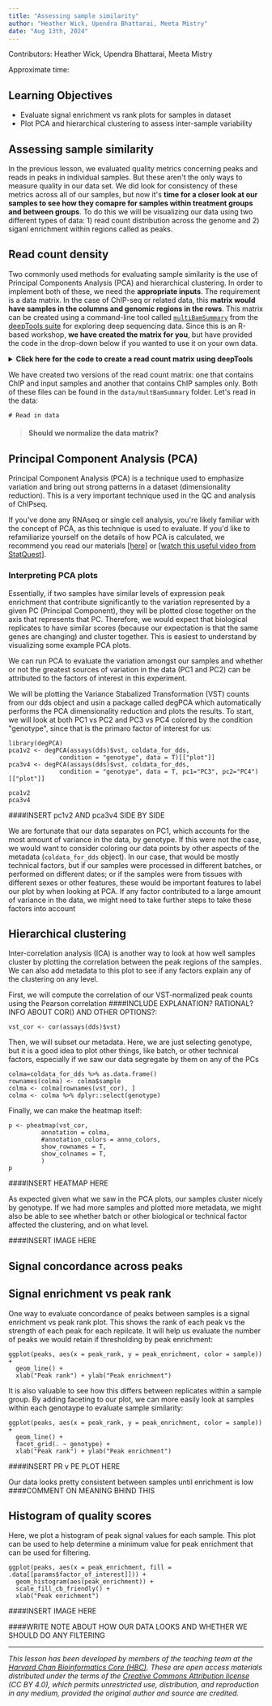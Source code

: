 ```yaml
---
title: "Assessing sample similarity"
author: "Heather Wick, Upendra Bhattarai, Meeta Mistry"
date: "Aug 13th, 2024"
---
```


Contributors: Heather Wick, Upendra Bhattarai, Meeta Mistry

Approximate time: 

## Learning Objectives

* Evaluate signal enrichment vs rank plots for samples in dataset
* Plot PCA and hierarchical clustering to assess inter-sample variability
  
## Assessing sample similarity

In the previous lesson, we evaluated quality metrics concerning peaks and reads in peaks in individual samples. But these aren't the only ways to measure quality in our data set. We did look for consistency of these metrics across all of our samples, but now it's **time for a closer look at our samples to see how they comapre for samples within treatment groups and between groups**. To do this we will be visualizing our data using two different types of data: 1) read count distribution across the genome and 2) siganl enrichment within regions called as peaks.

## Read count density 
Two commonly used methods for evaluating sample similarity is the use of Principal Components Analysis (PCA) and hierarchical clustering. In order to implement both of these, we need the **appropriate inputs**. The requirement is a data matrix. In the case of ChIP-seq or related data, this **matrix would have samples in the columns and genomic regions in the rows**. This matrix can be created using a command-line tool called [`multiBamSummary`](https://deeptools.readthedocs.io/en/develop/content/tools/multiBamSummary.html) from the [deepTools suite](https://deeptools.readthedocs.io/en/develop/index.html) for exploring deep sequencing data. Since this is an R-based workshop, **we have created the matrix for you**, but have provided the code in the drop-down below if you wanted to use it on your own data.


<details>
<summary><b>Click here for the code to create a read count matrix using deepTools</b></summary>
<br>The command <code>multiBamSummary</code> computes the read coverages for genomic regions for two or more BAM files. The analysis can be performed for the entire genome by running the program in ‘bins’ mode. If you want to count the read coverage for specific regions only (for example only consensus regions), you can use the BED-file mode instead. <br><br>
The standard output of multiBamSummary is a compressed numpy array (.npz), which can be used with other functions in deepTools to create PCA plots and correlation heatmaps. <b>Instead we opt to get a tab-delimited file to allow us flexibility to create our own plots by using the <code>--outRawCounts</code> parameter.</b><br>

The command to run this is:</br></br>
<pre>
multiBamSummary bins \
	  --bamfiles cKO_H3K27ac_ChIPseq_REP1.mLb.clN.sorted.bam cKO_H3K27ac_ChIPseq_REP2.mLb.clN.sorted.bam cKO_H3K27ac_ChIPseq_REP3.mLb.clN.sorted.bam \
               WT_H3K27ac_ChIPseq_REP1.mLb.clN.sorted.bam WT_H3K27ac_ChIPseq_REP2.mLb.clN.sorted.bam WT_H3K27ac_ChIPseq_REP3.mLb.clN.sorted.bam \
	  --outFileName multiBamsummary_noInput.npz \
	  --labels cKO_1 cKO_2 cKO_3 WT_1 WT_2 WT_3  \
	  -p 6 \
	  --outRawCounts multiBAMsummary_noInput.tab
</pre></br>

</details>

We have created two versions of the read count matrix: one that contains ChIP and input samples and another that contains ChIP samples only. Both of these files can be found in the `data/multBamSummary` folder. Let's read in the data:

```
# Read in data

```

> #### Should we normalize the data matrix?


## Principal Component Analysis (PCA)

Principal Component Analysis (PCA) is a technique used to emphasize variation and bring out strong patterns in a dataset (dimensionality reduction). This is a very important technique used in the QC and analysis of ChIPseq.

If you've done any RNAseq or single cell analysis, you're likely familiar with the concept of PCA, as this technique is used to evaluate. If you'd like to refamiliarize yourself on the details of how PCA is calculated, we recommend you read our materials [[here]](https://hbctraining.github.io/DGE_workshop_salmon_online/lessons/principal_component_analysis.html) or [[watch this useful video from StatQuest]](https://www.youtube.com/watch?v=_UVHneBUBW0&ab_channel=StatQuestwithJoshStarmer).

### Interpreting PCA plots
Essentially, if two samples have similar levels of expression peak enrichment that contribute significantly to the variation represented by a given PC (Principal Component), they will be plotted close together on the axis that represents that PC. Therefore, we would expect that biological replicates to have similar scores (because our expectation is that the same genes are changing) and cluster together. This is easiest to understand by visualizing some example PCA plots.

We can run PCA to evaluate the variation amongst our samples and whether or not the greatest sources of variation in the data (PC1 and PC2) can be attributed to the factors of interest in this experiment.

We will be plotting the Variance Stabalized Transformation (VST) counts from our dds object and usin a package called degPCA which automatically performs the PCA dimensionality reduction and plots the results. To start, we will look at both PC1 vs PC2 and PC3 vs PC4 colored by the condition "genotype", since that is the primaro factor of interest for us:

```
library(degPCA)
pca1v2 <- degPCA(assays(dds)$vst, coldata_for_dds,
              condition = "genotype", data = T)[["plot"]]
pca3v4 <- degPCA(assays(dds)$vst, coldata_for_dds,
              condition = "genotype", data = T, pc1="PC3", pc2="PC4")[["plot"]]

pca1v2
pca3v4

```

####INSERT pc1v2 AND pca3v4 SIDE BY SIDE

We are fortunate that our data separates on PC1, which accounts for the most amount of variance in the data, by genotype. If this were not the case, we would want to consider coloring our data points by other aspects of the metadata (`coldata_for_dds` object). In our case, that would be mostly technical factors, but if our samples were processed in different batches, or performed on different dates; or if the samples were from tissues with different sexes or other features, these would be important features to label our plot by when looking at PCA. If any factor contributed to a large amount of variance in the data, we might need to take further steps to take these factors into account

## Hierarchical clustering

Inter-correlation analysis (ICA) is another way to look at how well samples cluster by plotting the correlation between the peak regions of the samples. We can also add metadata to this plot to see if any factors explain any of the clustering on any level.

First, we will compute the correlation of our VST-normalized peak counts using the Pearson correlation ####INCLUDE EXPLANATION? RATIONAL? INFO ABOUT COR() AND OTHER OPTIONS?:

```
vst_cor <- cor(assays(dds)$vst)
```

Then, we will subset our metadata. Here, we are just selecting genotype, but it is a good idea to plot other things, like batch, or other technical factors, especially if we saw our data segregate by them on any of the PCs

```
colma=coldata_for_dds %>% as.data.frame()
rownames(colma) <- colma$sample
colma <- colma[rownames(vst_cor), ]
colma <- colma %>% dplyr::select(genotype)
```

Finally, we can make the heatmap itself:

```
p <- pheatmap(vst_cor, 
         annotation = colma,
         #annotation_colors = anno_colors,
         show_rownames = T, 
         show_colnames = T, 
         )
p
```

####INSERT HEATMAP HERE

As expected given what we saw in the PCA plots, our samples cluster nicely by genotype. If we had more samples and plotted more metadata, we might also be able to see whether batch or other biological or technical factor affected the clustering, and on what level.



####INSERT IMAGE HERE


## Signal concordance across peaks



## Signal enrichment vs peak rank

One way to evaluate concordance of peaks between samples is a signal enrichment vs peak rank plot. This shows the rank of each peak vs the strength of each peak for each repilcate. It will help us evaluate the number of peaks we would retain if thresholding by peak enrichment:

```
ggplot(peaks, aes(x = peak_rank, y = peak_enrichment, color = sample)) + 
  geom_line() +
  xlab("Peak rank") + ylab("Peak enrichment")
```

It is also valuable to see how this differs between replicates within a sample group. By adding faceting to our plot, we can more easily look at samples within each genotaype to evaluate sample similarity:

```
ggplot(peaks, aes(x = peak_rank, y = peak_enrichment, color = sample)) + 
  geom_line() +
  facet_grid(. ~ genotype) +
  xlab("Peak rank") + ylab("Peak enrichment")
```

####INSERT PR v PE PLOT HERE

Our data looks pretty consistent between samples until enrichment is low ####COMMENT ON MEANING BHIND THIS

## Histogram of quality scores

Here, we plot a histogram of peak signal values for each sample. This plot can be used to help determine a minimum value for peak enrichment that can be used for filtering. 

```
ggplot(peaks, aes(x = peak_enrichment, fill = .data[[params$factor_of_interest]])) + 
  geom_histogram(aes(peak_enrichment)) +
  scale_fill_cb_friendly() +
  xlab("Peak enrichment")
```

####INSERT IMAGE HERE

####WRITE NOTE ABOUT HOW OUR DATA LOOKS AND WHETHER WE SHOULD DO ANY FILTERING



***

*This lesson has been developed by members of the teaching team at the [Harvard Chan Bioinformatics Core (HBC)](http://bioinformatics.sph.harvard.edu/). These are open access materials distributed under the terms of the [Creative Commons Attribution license](https://creativecommons.org/licenses/by/4.0/) (CC BY 4.0), which permits unrestricted use, distribution, and reproduction in any medium, provided the original author and source are credited.*
